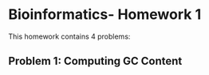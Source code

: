 # Bioinformatics- Homework 1

This homework contains 4 problems:

## **Problem 1: Computing GC Content**
